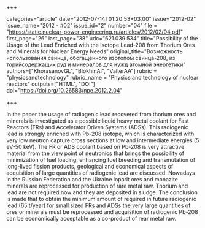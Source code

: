+++

categories="article"
date="2012-07-14T01:20:53+03:00"
issue="2012-02"
issue_name="2012 - #02"
issue_id="2"
number="04"
file = "https://static.nuclear-power-engineering.ru/articles/2012/02/04.pdf"
first_page="26"
last_page="38"
udc="621.039.534"
title="Possibility of the Usage of the Lead Enriched with the Isotope Lead-208 from Thorium Ores and Minerals for Nuclear Energy Needs"
original_title="Возможность использования свинца, обогащенного изотопом свинца-208, из торийсодержащих руд и минералов для нужд атомной энергетики"
authors=["KhorasanovGL", "BlokhinAI", "ValterAA"]
rubric = "physicsandtechnology"
rubric_name = "Physics and technology of nuclear reactors"
outputs=["HTML", "DOI"]
doi="https://doi.org/10.26583/npe.2012.2.04"

+++

In the paper the usage of radiogenic lead recovered from thorium ores and minerals is investigated as a possible liquid heavy metal coolant for Fast Reactors (FRs) and Accelerator Driven Systems (ADSs). This radiogenic lead is strongly enriched with Pb-208 isotope, which is characterized with very low neutron capture cross sections at low and intermediate energies (5 eV-50 keV). The FR or ADS coolant based on Pb-208 is very attractive material from the view point of neutronics that brings the possibility of minimization of fuel loading, enhancing fuel breeding and transmutation of long-lived fission products, geological and economical aspects of acquisition of large quantities of radiogenic lead are discussed. Nowadays in the Russian Federation and the Ukraine loparit ores and monazite minerals are reprocessed for production of rаre metal raw. Thorium and lead are not required now and they are deposited in sludge. The conclusion is made that to obtain the minimum amount of required in future radiogenic lead (65 t/year) for small sized FRs and ADSs the very large quantities of ores or minerals must be reprocessed and acquisition of radiogenic Pb-208 can be economically acceptable as a co-product of rear metal raw.